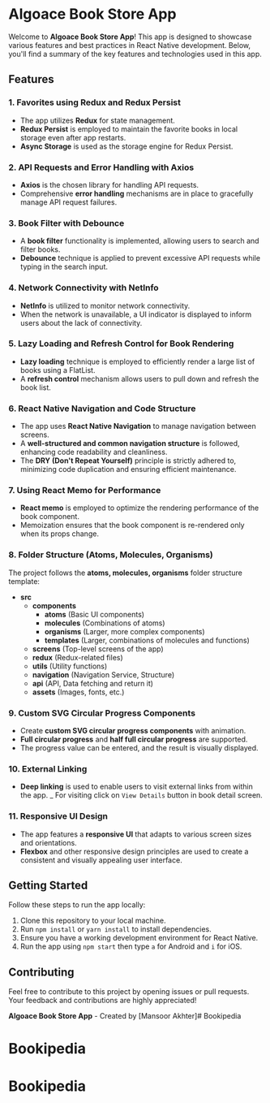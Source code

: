 # Algoace Book Store App

Welcome to **Algoace Book Store App**! This app is designed to showcase various features and best practices in React Native development. Below, you'll find a summary of the key features and technologies used in this app.

## Features

### 1. Favorites using Redux and Redux Persist

- The app utilizes **Redux** for state management.
- **Redux Persist** is employed to maintain the favorite books in local storage even after app restarts.
- **Async Storage** is used as the storage engine for Redux Persist.

### 2. API Requests and Error Handling with Axios

- **Axios** is the chosen library for handling API requests.
- Comprehensive **error handling** mechanisms are in place to gracefully manage API request failures.

### 3. Book Filter with Debounce

- A **book filter** functionality is implemented, allowing users to search and filter books.
- **Debounce** technique is applied to prevent excessive API requests while typing in the search input.

### 4. Network Connectivity with NetInfo

- **NetInfo** is utilized to monitor network connectivity.
- When the network is unavailable, a UI indicator is displayed to inform users about the lack of connectivity.

### 5. Lazy Loading and Refresh Control for Book Rendering

- **Lazy loading** technique is employed to efficiently render a large list of books using a FlatList.
- A **refresh control** mechanism allows users to pull down and refresh the book list.

### 6. React Native Navigation and Code Structure

- The app uses **React Native Navigation** to manage navigation between screens.
- A **well-structured and common navigation structure** is followed, enhancing code readability and cleanliness.
- The **DRY (Don't Repeat Yourself)** principle is strictly adhered to, minimizing code duplication and ensuring efficient maintenance.

### 7. Using React Memo for Performance

- **React memo** is employed to optimize the rendering performance of the book component.
- Memoization ensures that the book component is re-rendered only when its props change.

### 8. Folder Structure (Atoms, Molecules, Organisms)

The project follows the **atoms, molecules, organisms** folder structure template:

- **src**
  - **components**
    - **atoms** (Basic UI components)
    - **molecules** (Combinations of atoms)
    - **organisms** (Larger, more complex components)
    - **templates** (Larger, combinations of molecules and functions)
  - **screens** (Top-level screens of the app)
  - **redux** (Redux-related files)
  - **utils** (Utility functions)
  - **navigation** (Navigation Service, Structure)
  - **api** (API, Data fetching and return it)
  - **assets** (Images, fonts, etc.)

### 9. Custom SVG Circular Progress Components

- Create **custom SVG circular progress components** with animation.
- **Full circular progress** and **half full circular progress** are supported.
- The progress value can be entered, and the result is visually displayed.

### 10. External Linking

- **Deep linking** is used to enable users to visit external links from within the app.
_ For visiting click on `View Details` button in book detail screen.

### 11. Responsive UI Design

- The app features a **responsive UI** that adapts to various screen sizes and orientations.
- **Flexbox** and other responsive design principles are used to create a consistent and visually appealing user interface.


## Getting Started

Follow these steps to run the app locally:

1. Clone this repository to your local machine.
2. Run `npm install` or `yarn install` to install dependencies.
3. Ensure you have a working development environment for React Native.
4. Run the app using `npm start` then type `a` for Android and `i` for iOS.

## Contributing

Feel free to contribute to this project by opening issues or pull requests. Your feedback and contributions are highly appreciated!


**Algoace Book Store App** - Created by [Mansoor Akhter]# Bookipedia
# Bookipedia
# Bookipedia
